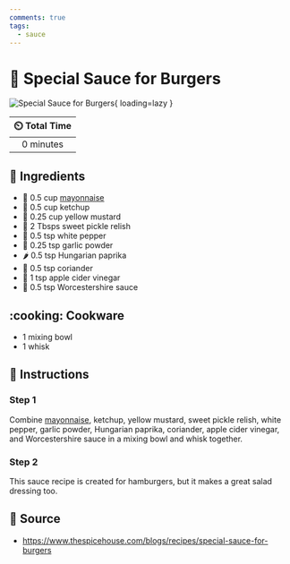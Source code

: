 ```yaml
---
comments: true
tags:
  - sauce
---
```

# :hamburger: Special Sauce for Burgers

![Special Sauce for Burgers](../assets/images/special-sauce-for-burgers.jpg){ loading=lazy }

| :timer_clock: Total Time |
|:-----------------------: |
| 0 minutes |

## :salt: Ingredients

- :egg: 0.5 cup [mayonnaise][1]
- :tomato: 0.5 cup ketchup
- :hotdog: 0.25 cup yellow mustard
- :cucumber: 2 Tbsps sweet pickle relish
- :salt: 0.5 tsp white pepper
- :garlic: 0.25 tsp garlic powder
- :hot_pepper: 0.5 tsp Hungarian paprika
- :herb: 0.5 tsp coriander
- :sake: 1 tsp apple cider vinegar
- :sake: 0.5 tsp Worcestershire sauce

## :cooking: Cookware

- 1 mixing bowl
- 1 whisk

## :pencil: Instructions

### Step 1

Combine [mayonnaise][1], ketchup, yellow mustard, sweet pickle relish, white pepper, garlic powder, Hungarian paprika,
coriander, apple cider vinegar, and Worcestershire sauce in a mixing bowl and whisk together.

### Step 2

This sauce recipe is created for hamburgers, but it makes a great salad dressing too.

## :link: Source

- <https://www.thespicehouse.com/blogs/recipes/special-sauce-for-burgers>

[1]: <./mayonnaise.md>
